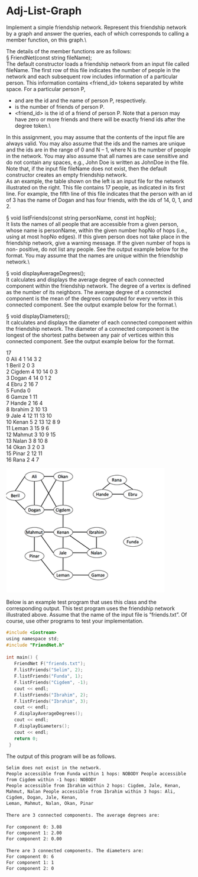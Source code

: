 # Adj-List-Graph

Implement a simple friendship network. Represent this friendship network by a graph and answer the queries, each of which corresponds to calling a member function, on this graph.\

The details of the member functions are as follows:\
§ FriendNet(const string fileName);\
The default constructor loads a friendship network from an input file called fileName. The first row of this file indicates the number of people in the network and each subsequent row includes information of a particular person. This information contains <id> <name> <degree> <friend_id> tokens separated by white space. For a particular person P,
- <id> and <name> are the id and the name of person P, respectively.
- <degree> is the number of friends of person P.
- <friend_id> is the id of a friend of person P. Note that a person may have zero or more friends and there will be exactly <degree> friend ids after the degree token.\
 

In this assignment, you may assume that the contents of the input file are always valid. You may also assume that the ids and the names are unique and the ids are in the range of 0 and N – 1, where N is the number of people in the network. You may also assume that all names are case sensitive and do not contain any spaces, e.g., John Doe is written as JohnDoe in the file.\
Note that, if the input file fileName does not exist, then the default constructor creates an empty friendship network.\
As an example, the table shown on the left is an input file for the network illustrated on the right. This file contains 17 people, as indicated in its first line. For example, the fifth line of this file indicates that the person with an id of 3 has the name of Dogan and has four friends, with the ids of 14, 0, 1, and 2.

§ void listFriends(const string personName, const int hopNo);\
It lists the names of all people that are accessible from a given person, whose name is personName, within the given number hopNo of hops (i.e., using at most hopNo edges). If this given person does not take place in the friendship network, give a warning message. If the given number of hops is non- positive, do not list any people. See the output example below for the format. You may assume that the names are unique within the friendship network.\

§ void displayAverageDegrees();\
It calculates and displays the average degree of each connected component within the friendship network. The degree of a vertex is defined as the number of its neighbors. The average degree of a connected component is the mean of the degrees computed for every vertex in this connected component. See the output example below for the format.\

§ void displayDiameters();\
It calculates and displays the diameter of each connected component within the friendship network. The diameter of a connected component is the longest of the shortest paths between any pair of vertices within this connected component. See the output example below for the format.
 
17\
0 Ali 4 1 14 3 2\
1 Beril 2 0 3\
2 Cigdem 4 10 14 0 3\
3 Dogan 4 14 0 1 2\
4 Ebru 2 16 7\
5 Funda 0\
6 Gamze 1 11\
7 Hande 2 16 4\
8 Ibrahim 2 10 13\
9 Jale 4 12 11 13 10\
10 Kenan 5 2 13 12 8 9\
11 Leman 3 15 9 6\
12 Mahmut 3 10 9 15\
13 Nalan 3 8 10 8\
14 Okan 3 2 0 3\
15 Pinar 2 12 11\
16 Rana 2 4 7

![Screenshot](graph.png)
    
Below is an example test program that uses this class and the corresponding output. This test program uses the friendship network illustrated above. Assume that the name of the input file is “friends.txt”. Of course, use other programs to test your implementation.

```c
#include <iostream>
using namespace std;
#include "FriendNet.h"

int main() {
   FriendNet F("friends.txt");
   F.listFriends("Selim", 2);
   F.listFriends("Funda", 1); 
   F.listFriends("Cigdem", -1);
   cout << endl;
   F.listFriends("Ibrahim", 2);
   F.listFriends("Ibrahim", 3);
   cout << endl;
   F.displayAverageDegrees();
   cout << endl;
   F.displayDiameters();
   cout << endl;
   return 0; 
 }
 ```
The output of this program will be as follows.

```
Selim does not exist in the network.
People accessible from Funda within 1 hops: NOBODY People accessible from Cigdem within -1 hops: NOBODY
People accessible from Ibrahim within 2 hops: Cigdem, Jale, Kenan, Mahmut, Nalan People accessible from Ibrahim within 3 hops: Ali, Cigdem, Dogan, Jale, Kenan,
Leman, Mahmut, Nalan, Okan, Pinar

There are 3 connected components. The average degrees are:

For component 0: 3.08
For component 1: 2.00
For component 2: 0.00

There are 3 connected components. The diameters are:
For component 0: 6
For component 1: 1
For component 2: 0
```
